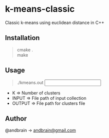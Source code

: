 # k-means-classic
Classic k-means using euclidean distance in C++

## Installation
> cmake . <BR/>
> make

## Usage
> ./kmeans.out <K> <INPUT> <OUTPUT> <BR/>

- K => Number of clusters
- INPUT => File path of input collection
- OUTPUT => File path for clusters file

## Author
@andbrain -> andbrain@gmail.com
